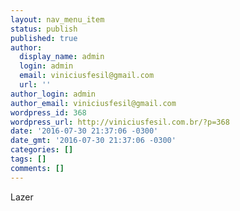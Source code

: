 ```yaml
---
layout: nav_menu_item
status: publish
published: true
author:
  display_name: admin
  login: admin
  email: viniciusfesil@gmail.com
  url: ''
author_login: admin
author_email: viniciusfesil@gmail.com
wordpress_id: 368
wordpress_url: http://viniciusfesil.com.br/?p=368
date: '2016-07-30 21:37:06 -0300'
date_gmt: '2016-07-30 21:37:06 -0300'
categories: []
tags: []
comments: []
---
```

<p>Lazer</p>
